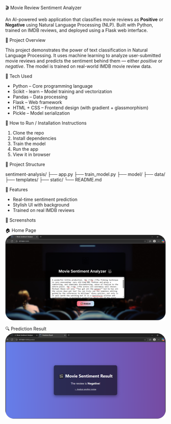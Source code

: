 🎬 Movie Review Sentiment Analyzer

An AI-powered web application that classifies movie reviews as **Positive** or **Negative** using Natural Language Processing (NLP). Built with Python, trained on IMDB reviews, and deployed using a Flask web interface.


📌 Project Overview

This project demonstrates the power of text classification in Natural Language Processing. It uses machine learning to analyze user-submitted movie reviews and predicts the sentiment behind them — either *positive* or *negative*. The model is trained on real-world IMDB movie review data.

🔧 Tech Used

- Python – Core programming language
- Scikit - learn – Model training and vectorization
- Pandas – Data processing
- Flask  – Web framework
- HTML + CSS – Frontend design (with gradient + glassmorphism)
- Pickle – Model serialization

🚀 How to Run / Installation Instructions

1. Clone the repo
2. Install dependencies
3. Train the model
4. Run the app
5. View it in browser

📂 Project Structure

sentiment-analysis/
├── app.py
├── train_model.py
├── model/
├── data/
├── templates/
├── static/
└── README.md

🌟 Features

- Real-time sentiment prediction
- Stylish UI with background
- Trained on real IMDB reviews

📸 Screenshots

🏠 Home Page
![Home Page](screenshots/home.png)

🔍 Prediction Result
![Result Page](screenshots/prediction.png)


